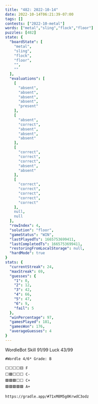 ```yaml
---
title: "482: 2022-10-14"
date: 2022-10-14T06:21:39-07:00
tags: []
contests: ["2022-10-metal"]
words: ["metal","sling","flock","floor"]
puzzles: [482]
state: {
  "boardState": [
    "metal",
    "sling",
    "flock",
    "floor",
    "",
    ""
  ],
  "evaluations": [
    [
      "absent",
      "absent",
      "absent",
      "absent",
      "present"
    ],
    [
      "absent",
      "correct",
      "absent",
      "absent",
      "absent"
    ],
    [
      "correct",
      "correct",
      "correct",
      "absent",
      "absent"
    ],
    [
      "correct",
      "correct",
      "correct",
      "correct",
      "correct"
    ],
    null,
    null
  ],
  "rowIndex": 4,
  "solution": "floor",
  "gameStatus": "WIN",
  "lastPlayedTs": 1665753699411,
  "lastCompletedTs": 1665753699411,
  "restoringFromLocalStorage": null,
  "hardMode": true
}
stats: {
  "currentStreak": 24,
  "maxStreak": 69,
  "guesses": {
    "1": 0,
    "2": 12,
    "3": 42,
    "4": 66,
    "5": 47,
    "6": 9,
    "fail": 5
  },
  "winPercentage": 97,
  "gamesPlayed": 181,
  "gamesWon": 176,
  "averageGuesses": 4
}
---
```


<!-- more -->
WordleBot
Skill 91/99
Luck 43/99

```
#Wordle 4/6* Grade: B

⬜⬜⬜⬜🟨 F
⬜🟩⬜⬜⬜ C-
🟩🟩🟩⬜⬜ C+
🟩🟩🟩🟩🟩 A+

https://gradle.app/#71xM8M5g0KrwdC3odz
```
